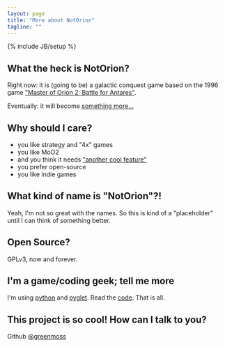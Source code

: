 ```yaml
---
layout: page
title: "More about NotOrion"
tagline: ""
---
```

{% include JB/setup %}

## What the heck is NotOrion?

Right now: it is (going to be) a galactic conquest game based on the 1996 game ["Master of Orion 2: Battle for Antares"](http://en.wikipedia.org/wiki/Master_of_Orion_II:_Battle_at_Antares). 

Eventually: it will become [something more...](https://github.com/greenmoss/NotOrion/wiki/Version-3)

## Why should I care?

* you like strategy and "4x" games
* you like MoO2
* and you think it needs ["another cool feature"](https://github.com/greenmoss/NotOrion/wiki/Version-2)
* you prefer open-source
* you like indie games

## What kind of name is "NotOrion"?!

Yeah, I'm not so great with the names. So this is kind of a "placeholder" until I can think of something better.

## Open Source?

GPLv3, now and forever.

## I'm a game/coding geek; tell me more

I'm using [python](http://www.python.org) and [pyglet](http://www.pyglet.org/). Read the [code](http://github.com/greenmoss/NotOrion). That is all.

## This project is so cool! How can I talk to you?

Github [@greenmoss](https://github.com/blog/821)
